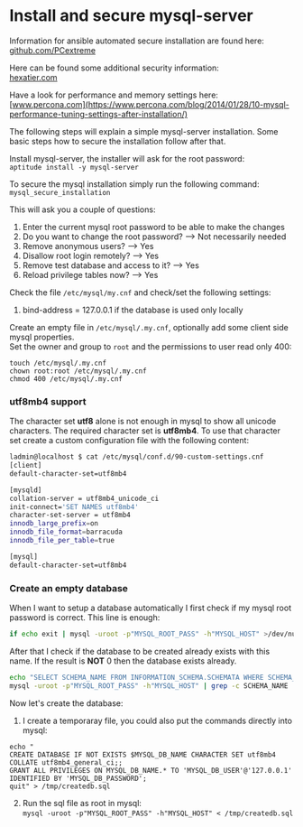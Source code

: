 # Install and secure mysql-server

Information for ansible automated secure installation are found here: [github.com/PCextreme](https://github.com/PCextreme/ansible-role-mariadb/blob/master/tasks/mysql_secure_installation.yml)

Here can be found some additional security information:  
[hexatier.com](http://www.hexatier.com/mysql-database-security-best-practices-2/)

Have a look for performance and memory settings here: [www.percona.com](https://www.percona.com/blog/2014/01/28/10-mysql-performance-tuning-settings-after-installation/)

The following steps will explain a simple mysql-server installation. Some basic steps how to secure the installation follow after that.

Install mysql-server, the installer will ask for the root password:  
`aptitude install -y mysql-server`

To secure the mysql installation simply run the following command:  
`mysql_secure_installation`

This will ask you a couple of questions:  
1. Enter the current mysql root password to be able to make the changes
2. Do you want to change the root password? --> Not necessarily needed
3. Remove anonymous users? --> Yes
4. Disallow root login remotely? --> Yes
5. Remove test database and access to it? --> Yes
6. Reload privilege tables now? --> Yes

Check the file `/etc/mysql/my.cnf` and check/set the following settings:  
1. bind-address = 127.0.0.1 if the database is used only locally

Create an empty file in `/etc/mysql/.my.cnf`, optionally add some client side mysql properties.  
Set the owner and group to `root`  and the permissions to user read only 400:  
```shell
touch /etc/mysql/.my.cnf
chown root:root /etc/mysql/.my.cnf
chmod 400 /etc/mysql/.my.cnf
```

### utf8mb4 support
The character set __utf8__ alone is not enough in mysql to show all unicode characters. The required character set is __utf8mb4__.
To use that character set create a custom configuration file with the following content:

```bash
ladmin@localhost $ cat /etc/mysql/conf.d/90-custom-settings.cnf
[client]
default-character-set=utf8mb4

[mysqld]
collation-server = utf8mb4_unicode_ci
init-connect='SET NAMES utf8mb4'
character-set-server = utf8mb4
innodb_large_prefix=on
innodb_file_format=barracuda
innodb_file_per_table=true

[mysql]
default-character-set=utf8mb4
```


### Create an empty database
When I want to setup a database automatically I first check if my mysql root password is correct. This line is enough:

```bash
if echo exit | mysql -uroot -p"MYSQL_ROOT_PASS" -h"MYSQL_HOST" >/dev/null 2>&1; then echo "successfully connected"; fi
```

After that I check if the database to be created already exists with this name. If the result is __NOT__ 0 then the database exists already.

```bash
echo "SELECT SCHEMA_NAME FROM INFORMATION_SCHEMA.SCHEMATA WHERE SCHEMA_NAME = 'MYSQL_DB_NAME' ;" | \
mysql -uroot -p"MYSQL_ROOT_PASS" -h"MYSQL_HOST" | grep -c SCHEMA_NAME
```

Now let's create the database:  
1. I create a temporaray file, you could also put the commands directly into mysql:  
```
echo "
CREATE DATABASE IF NOT EXISTS $MYSQL_DB_NAME CHARACTER SET utf8mb4 COLLATE utf8mb4_general_ci;;
GRANT ALL PRIVILEGES ON MYSQL_DB_NAME.* TO 'MYSQL_DB_USER'@'127.0.0.1' IDENTIFIED BY 'MYSQL_DB_PASSWORD';
quit" > /tmp/createdb.sql
```

2. Run the sql file as root in mysql:  
`mysql -uroot -p"MYSQL_ROOT_PASS" -h"MYSQL_HOST" < /tmp/createdb.sql`

